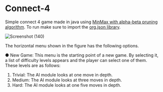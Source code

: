 # Connect-4
Simple connect 4 game made in java using [MinMax with alpha-beta pruning algorithm](https://www.youtube.com/watch?v=l-hh51ncgDI). To run make sure to import the [org.json library](https://repo1.maven.org/maven2/org/json/json/20230227/json-20230227.jar).

![Screenshot (140)](https://github.com/AxilleasGalanis/Connect-4/assets/130224323/7e5378dc-7123-4d7a-a8d6-f17b118032d2)

The horizontal menu shown in the figure has the following options.

● New Game: This menu is the starting point of a new game. By selecting it,
a list of difficulty levels appears and the player can select one of them. These levels are as follows:
1) Trivial: The AI ​​module looks at one move in depth.
2) Medium: The AI ​​module looks at three moves in depth.
3) Hard: The AI ​​module looks at one five moves in depth.
